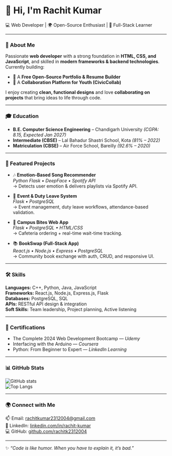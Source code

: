 # 👋 Hi, I'm Rachit Kumar  

💻 Web Developer | 🌍 Open-Source Enthusiast | 📱 Full-Stack Learner  

---

### 🔹 About Me
Passionate **web developer** with a strong foundation in **HTML, CSS, and JavaScript**, and skilled in **modern frameworks & backend technologies**.  
Currently building:  
- 🌟 A **Free Open-Source Portfolio & Resume Builder**  
- 🤝 A **Collaboration Platform for Youth (CivicCollab)**  

I enjoy creating **clean, functional designs** and love **collaborating on projects** that bring ideas to life through code.  

---

### 🎓 Education
- **B.E. Computer Science Engineering** – Chandigarh University *(CGPA: 8.15, Expected Jan 2027)*  
- **Intermediate (CBSE)** – Lal Bahadur Shastri School, Kota *(81% – 2022)*  
- **Matriculation (CBSE)** – Air Force School, Bareilly *(92.6% – 2020)*  

---

### 🌟 Featured Projects
- 🎶 **Emotion-Based Song Recommender**  
  *Python Flask • DeepFace • Spotify API*  
  → Detects user emotion & delivers playlists via Spotify API.  

- 📅 **Event & Duty Leave System**  
  *Flask • PostgreSQL*  
  → Event management, duty leave workflows, attendance-based validation.  

- 🍔 **Campus Bites Web App**  
  *Flask • PostgreSQL • HTML/CSS*  
  → Cafeteria ordering + real-time wait-time tracking.  

- 📚 **BookSwap (Full-Stack App)**  
  *React.js • Node.js • Express • PostgreSQL*  
  → Community book exchange with auth, CRUD, and responsive UI.  

---

### 🛠️ Skills
**Languages:** C++, Python, Java, JavaScript  
**Frameworks:** React.js, Node.js, Express.js, Flask  
**Databases:** PostgreSQL, SQL  
**APIs:** RESTful API design & integration  
**Soft Skills:** Team leadership, Project planning, Active listening  

---

### 📜 Certifications
- The Complete 2024 Web Development Bootcamp — *Udemy*  
- Interfacing with the Arduino — *Coursera*  
- Python: From Beginner to Expert — *LinkedIn Learning*  

---

### 📊 GitHub Stats
![GitHub stats](https://github-readme-stats.vercel.app/api?username=rachitk2312004&show_icons=true&theme=tokyonight)  
![Top Langs](https://github-readme-stats.vercel.app/api/top-langs/?username=rachitk2312004&layout=compact&theme=tokyonight)  

---

### 🌍 Connect with Me
📫 Email: [rachitkumar2312004@gmail.com](mailto:rachitkumar2312004@gmail.com)  
💼 LinkedIn: [linkedin.com/in/rachit-kumar](https://linkedin.com/in/rachit-kumar)  
💻 GitHub: [github.com/rachitk2312004](https://github.com/rachitk2312004)  

---

✨ *“Code is like humor. When you have to explain it, it’s bad.”*  
